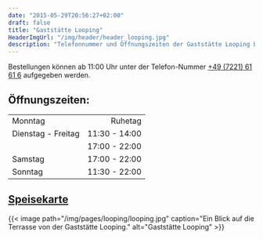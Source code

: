 ```yaml
---
date: "2015-05-29T20:56:27+02:00"
draft: false
title: "Gaststätte Looping"
HeaderImgUrl: "/img/header/header_looping.jpg"
description: "Telefonnummer und Öffnungszeiten der Gaststätte Looping beim Flugplatz Baden-Oos (neben dem Aero-Club Baden-Baden e.V.)."
---
```

 
Bestellungen können ab 11:00 Uhr unter der Telefon-Nummer [+49 (7221) 61 61 6](tel:+49722161616) aufgegeben werden.

Öffnungszeiten:
---------------
|                     |               |
| :-------------------| -------------:|
| Monntag             | Ruhetag       |
| Dienstag - Freitag  | 11:30 - 14:00 |
|                     | 17:00 - 22:00 |
| Samstag             | 17:00 - 22:00 |
| Sonntag             | 11:30 - 22:00 |


<a href="/img/pages/looping/Speisekarte.pdf">Speisekarte</a>
--------------------


{{< image path="/img/pages/looping/looping.jpg" caption="Ein Blick auf die Terrasse von der Gaststätte Looping." alt="Gaststätte Looping" >}}

